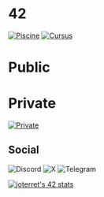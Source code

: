 
<h1> 42 </h1>

[<img alt="Piscine" 			src="https://img.shields.io/badge/-Piscine-3DDC84?logo=42&logoColor=white"/>](https://github.com/Madness807/42_Piscine)
[<img alt="Cursus" 			src="https://img.shields.io/badge/-Cursus-3DDC84?logo=42&logoColor=white"/>](https://github.com/Madness807/42_Lausanne#42-lausanne)

<h1> Public </h1>

<h1> Private </h1>

[<img alt="Private" 			src="https://img.shields.io/badge/-Private-3DDC84?logoColor=white"/>](https://github.com/Madness807/Private)

<h2> Social </h2>
<p>
 	<img alt="Discord" 		src="https://img.shields.io/badge/-Discord-5865F2?logo=Discord&logoColor=white"/>
	<img alt="X" 		src="https://img.shields.io/badge/-Twitter-1DA1F2?logo=Twitter&logoColor=white"/>
	<img alt="Telegram" 		src="https://img.shields.io/badge/-Telegram-26A5E4?logo=Telegram&logoColor=white"/>
</p>

[![joterret's 42 stats](https://badge.mediaplus.ma/darkblue/joterret?1337Badge=off&UM6P=off)](https://github.com/oakoudad/badge42)
